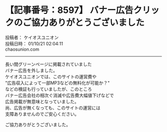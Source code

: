 # 【記事番号：8597】 バナー広告クリックのご協力ありがとうございました

投稿者： ケイオスユニオン  
投稿日時： 01/10/21 02:04:11  
chaosunion.com

---

  
長い間グリーンページに掲載されていました  
バナー広告を外しました。  
ケイオスユニオンでは、このサイトの運営費や  
"広告収入によって一部MP3などの無料化が可能か？"  
などの検証も行っていましたが、このところ  
バナー広告会社の相次ぐ消滅や広告費大幅値下げなどで  
広告掲載が無意味となっていました。  
尚、広告が無くなっても、このサイトの運営には  
支障ありませんのでご安心ください。  
  
ご協力ありがとうございました。